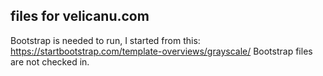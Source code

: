 ## files for velicanu.com
Bootstrap is needed to run, I started from this: https://startbootstrap.com/template-overviews/grayscale/
Bootstrap files are not checked in.
